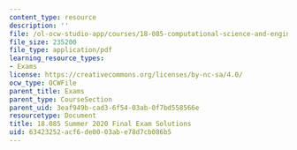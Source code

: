 ```yaml
---
content_type: resource
description: ''
file: /ol-ocw-studio-app/courses/18-085-computational-science-and-engineering-i-summer-2020/63423252acf6de0003abe78d7cb086b5_MIT18_085Summer20_final_sol.pdf
file_size: 235200
file_type: application/pdf
learning_resource_types:
- Exams
license: https://creativecommons.org/licenses/by-nc-sa/4.0/
ocw_type: OCWFile
parent_title: Exams
parent_type: CourseSection
parent_uid: 3eaf949b-cad3-6f54-03ab-0f7bd558566e
resourcetype: Document
title: 18.085 Summer 2020 Final Exam Solutions
uid: 63423252-acf6-de00-03ab-e78d7cb086b5
---
```

